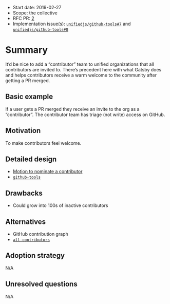 *   Start date: 2019-02-27
*   Scope: the collective
*   RFC PR: [2][]
*   Implementation issue(s): [`unifiedjs/github-tools#7`][issue] and
    [`unifiedjs/github-tools#8`][pr]

# Summary

It’d be nice to add a “contributor” team to unified organizations that all
contributors are invited to.
There’s precedent here with what Gatsby does and helps contributors receive a
warm welcome to the community after getting a PR merged.

## Basic example

If a user gets a PR merged they receive an invite to the org as a “contributor”.
The contributor team has triage (not write) access on GitHub.

## Motivation

To make contributors feel welcome.

## Detailed design

*   [Motion to nominate a contributor][motion]
*   [`github-tools`][tools]

## Drawbacks

*   Could grow into 100s of inactive contributors

## Alternatives

*   GitHub contribution graph
*   [`all-contributors`][all-contributors]

## Adoption strategy

N/A

## Unresolved questions

N/A

[2]: https://github.com/unifiedjs/rfcs/pull/2

[issue]: https://github.com/unifiedjs/github-tools/issues/7

[pr]: https://github.com/unifiedjs/github-tools/pull/8

[motion]: https://github.com/unifiedjs/collective/blob/master/members.md#motion-to-nominate-a-contributor

[tools]: https://github.com/unifiedjs/github-tools

[all-contributors]: https://github.com/all-contributors/all-contributors
